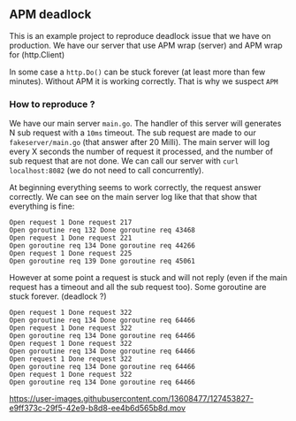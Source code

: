 ## APM deadlock

This is an example project to reproduce deadlock issue that we have on production.
We have our server that use APM wrap (server) and APM wrap for (http.Client)

In some case a `http.Do()` can be stuck forever (at least more than few minutes). Without APM it is working correctly. That is why we suspect `APM`

### How to reproduce ?

We have our main server `main.go`. The handler of this server will generates N sub request with a `10ms` timeout. The sub request are made to our `fakeserver/main.go` (that answer after 20 Milli).
The main server will log every X seconds the number of request it processed, and the number of sub request that are not done.
We can call our server with `curl localhost:8082` (we do not need to call concurrently).

At beginning everything seems to work correctly, the request answer correctly. We can see on the main server log like that that show that everything is fine:
```
Open request 1 Done request 217
Open goroutine req 132 Done goroutine req 43468
Open request 1 Done request 221
Open goroutine req 134 Done goroutine req 44266
Open request 1 Done request 225
Open goroutine req 139 Done goroutine req 45061
```

However at some point a request is stuck and will not reply (even if the main request has a timeout and all the sub request too). Some goroutine are stuck forever. (deadlock ?)
```
Open request 1 Done request 322
Open goroutine req 134 Done goroutine req 64466
Open request 1 Done request 322
Open goroutine req 134 Done goroutine req 64466
Open request 1 Done request 322
Open goroutine req 134 Done goroutine req 64466
Open request 1 Done request 322
Open goroutine req 134 Done goroutine req 64466
Open request 1 Done request 322
Open goroutine req 134 Done goroutine req 64466
```



https://user-images.githubusercontent.com/13608477/127453827-e9ff373c-29f5-42e9-b8d8-ee4b6d565b8d.mov


